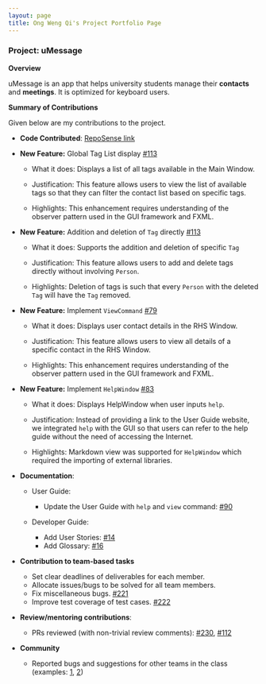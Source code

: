 ```yaml
---
layout: page
title: Ong Weng Qi's Project Portfolio Page
---
```


### Project: uMessage

**Overview**

uMessage is an app that helps university students manage their **contacts** and **meetings**.
It is optimized for keyboard users.


**Summary of Contributions**

Given below are my contributions to the project.

* **Code Contributed**: [RepoSense link](https://nus-cs2103-ay2122s2.github.io/tp-dashboard/?search=chriswengqi&sort=groupTitle&sortWithin=title&timeframe=commit&mergegroup=&groupSelect=groupByRepos&breakdown=true&checkedFileTypes=docs~functional-code~test-code~other&since=2022-02-18)


* **New Feature:** Global Tag List display [#113](https://github.com/AY2122S2-CS2103-W16-2/tp/pull/113)

    - What it does: Displays a list of all tags available in the Main Window.

    - Justification: This feature allows users to view the list of available tags so that they can filter the contact list based on specific tags.

    - Highlights: This enhancement requires understanding of the observer pattern used in the GUI framework and FXML.


* **New Feature:** Addition and deletion of `Tag` directly [#113](https://github.com/AY2122S2-CS2103-W16-2/tp/pull/113)

    - What it does: Supports the addition and deletion of specific `Tag`

    - Justification: This feature allows users to add and delete tags directly without involving `Person`.

    - Highlights: Deletion of tags is such that every `Person` with the deleted `Tag` will have the `Tag` removed.


* **New Feature:** Implement `ViewCommand` [#79](https://github.com/AY2122S2-CS2103-W16-2/tp/pull/79)

    - What it does: Displays user contact details in the RHS Window.

    - Justification: This feature allows users to view all details of a specific contact in the RHS Window.

    - Highlights: This enhancement requires understanding of the observer pattern used in the GUI framework and FXML.


* **New Feature:** Implement `HelpWindow` [#83](https://github.com/AY2122S2-CS2103-W16-2/tp/pull/83)

    - What it does: Displays HelpWindow when user inputs `help`.

    - Justification: Instead of providing a link to the User Guide website, we integrated `help` with the GUI so that users can refer to the help guide without the need of accessing the Internet.

    - Highlights: Markdown view was supported for `HelpWindow` which required the importing of external libraries.


* **Documentation**:
  * User Guide:
    * Update the User Guide with `help` and `view` command: [#90]((https://github.com/AY2122S2-CS2103-W16-2/tp/pull/90))

  * Developer Guide:
    * Add User Stories: [#14](https://github.com/AY2122S2-CS2103-W16-2/tp/issues/14)
    * Add Glossary: [#16](https://github.com/AY2122S2-CS2103-W16-2/tp/issues/16)

* **Contribution to team-based tasks**
  * Set clear deadlines of deliverables for each member.
  * Allocate issues/bugs to be solved for all team members.
  * Fix miscellaneous bugs. [#221](https://github.com/AY2122S2-CS2103-W16-2/tp/pull/221)
  * Improve test coverage of test cases. [#222](https://github.com/AY2122S2-CS2103-W16-2/tp/pull/222)


* **Review/mentoring contributions**:
  * PRs reviewed (with non-trivial review comments): [#230](https://github.com/AY2122S2-CS2103-W16-2/tp/pull/230), [#112](https://github.com/AY2122S2-CS2103-W16-2/tp/pull/112)

* **Community**
  * Reported bugs and suggestions for other teams in the class (examples: [1](https://github.com/chriswengqi/ped/issues/9), [2](https://github.com/chriswengqi/ped/issues/8))
